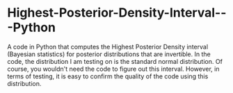 # Highest-Posterior-Density-Interval---Python
A code in Python that computes the Highest Posterior Density interval (Bayesian statistics) for posterior distributions that are invertible.
In the code, the distribution I am testing on is the standard normal distribution. Of course, you wouldn't need the code to figure out this interval. However, in terms of testing, it is easy to confirm the quality of the code using this distribution.
